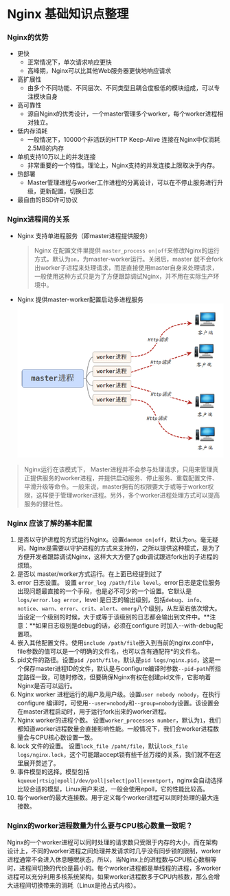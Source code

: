 # Nginx 基础知识点整理

### Nginx的优势
* 更快
	* 正常情况下，单次请求响应更快
	* 高峰期，Nginx可以比其他Web服务器更快地响应请求
* 高扩展性
	* 由多个不同功能、不同层次、不同类型且耦合度极低的模块组成，可以专注模块自身
* 高可靠性
	* 源自Nginx的优秀设计，一个master管理多个worker，每个worker进程相对独立。
* 低内存消耗
	* 一般情况下，10000个非活跃的HTTP Keep-Alive 连接在Nginx中仅消耗2.5MB的内存
* 单机支持10万以上的并发连接
	* 非常重要的一个特性。理论上，Nginx支持的并发连接上限取决于内存。
* 热部署
	* Master管理进程与worker工作进程的分离设计，可以在不停止服务进行升级，更新配置，切换日志
* 最自由的BSD许可协议

### Nginx进程间的关系

- Nginx 支持单进程服务（即master进程提供服务）
	> Nginx 在配置文件里提供 `master_process on|off`来修改Nginx的运行方式，默认为`on`，为master-worker运行。关闭后，master 就不会fork出worker子进程来处理请求，而是直接使用master自身来处理请求，一般使用这种方式只是为了方便跟踪调试Nginx，并不用在实际生产环境中。

- Nginx 提供master-worker配置启动多进程服务
![](./resource/nginx_master.png)
> Nginx运行在该模式下， Master进程并不会参与处理请求，只用来管理真正提供服务的worker进程，并提供启动服务、停止服务、重载配置文件、平滑升级等命令。一般来说，master拥有的权限要大于或等于worker权限，这样便于管理worker进程。另外，多个worker进程处理方式可以提高服务的健壮性。

### Nginx 应该了解的基本配置
1. 是否以守护进程的方式运行Nginx。设置`daemon on|off`，默认为`on`。毫无疑问，Nginx是需要以守护进程的方式来支持的，之所以提供这种模式，是为了方便开发者跟踪调试Nginx，这样大大方便了gdb调试跟进fork出的子进程的烦琐。
2. 是否以 master/worker方式运行。在上面已经提到过了
3. error 日志设置。 设置 `error_log /path/file level`。error日志是定位服务出现问题最直接的一个手段，也是必不可少的一个设置。它默认是`logs/error.log error`，level 是日志的输出级别，包括`debug`、`info`、`notice`、`warn`、`error`、`crit`、`alert`、`emerg`八个级别，从左至右依次增大。当设定一个级别的时候，大于或等于该级别的日志都会输出到文件中。**注意：**如果日志级别是debug的话，必须在configure 时加入--with-debug配置项。
4. 嵌入其他配置文件。使用`include /path/file`嵌入到当前的nginx.conf中，file参数的值可以是一个明确的文件名，也可以含有通配符*的文件名。
5. pid文件的路径。设置`pid /path/file`，默认是`pid logs/nginx.pid`，这是一个保存master进程ID的文件，默认是与configure编译时参数`--pid-path`所指定路径一致，可随时修改，但要确保Nginx有权在创建pid文件，它影响着Nginx是否可以运行。
6. Nginx worker 进程运行的用户及用户级。设置`user nobody nobody`，在执行configure 编译时，可使用`--user=nobody`和`--group=nobody`设置。该设置会在master进程启动时，用于运行fork出来的worker进程。
7. Nginx worker的进程个数。 设置`worker_processes number`，默认为`1`，我们都知道worker进程数量会直接影响性能。一般情况下，我们会worker进程数量会与CPU核心数设置一致。
8. lock 文件的设置。 设置`lock_file /paht/file`，默认`lock_file logs/nginx.lock`，这个可能跟accept锁有些千丝万缕的关系，我们就不在这里展开赘述了。
9. 事件模型的选择。模型包括`kqueue|rtsig|epoll|/dev/poll|select|poll|eventport`，nginx会自动选择比较合适的模型，Linux用户来说，一般会使用epoll，它的性能比较高。
10. 每个worker的最大连接数。用于定义每个worker进程可以同时处理的最大连接数。

### Nginx的worker进程数量为什么要与CPU核心数量一致呢？
Nginx的一个worker进程可以同时处理的请求数只受限于内存的大小，而在架构设计上，不同的worker进程之间处理并发请求时几乎没有同步锁的限制，worker进程通常不会进入休息睡眠状态，所以，当Nginx上的进程数与CPU核心数相等时，进程间切换的代价是最小的。每个worker进程都是单线程的进程，多worker进程可以充分利用多核系统架构，如果worker进程数多于CPU内核数，那么会增大进程间切换带来的消耗（Linux是抢占式内核）。